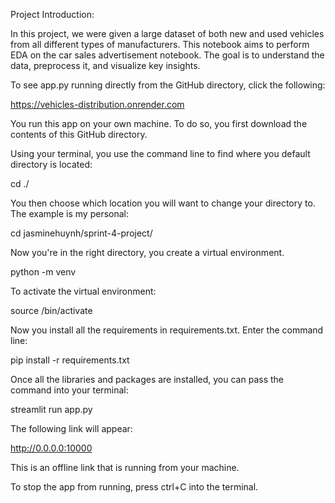 Project Introduction:

In this project, we were given a large dataset of both new and used vehicles from all different types of manufacturers. This notebook aims to perform EDA on the car sales advertisement notebook. The goal is to understand the data, preprocess it, and visualize key insights.

To see app.py running directly from the GitHub directory, click the following:

https://vehicles-distribution.onrender.com

You run this app on your own machine. To do so, you first download the contents of this GitHub directory.

Using your terminal, you use the command line to find where you default directory is located:

cd ./

You then choose which location you will want to change your directory to. The example is my personal:

cd jasminehuynh/sprint-4-project/

Now you're in the right directory, you create a virtual environment. 

python<version> -m venv <virtual-environment-name>

To activate the virtual environment:

source <virtual-environment-name>/bin/activate

Now you install all the requirements in requirements.txt. Enter the command line:

pip install -r requirements.txt

Once all the libraries and packages are installed, you can pass the command into your terminal:

streamlit run app.py 

The following link will appear:

http://0.0.0.0:10000 

This is an offline link that is running from your machine.

To stop the app from running, press ctrl+C into the terminal.
